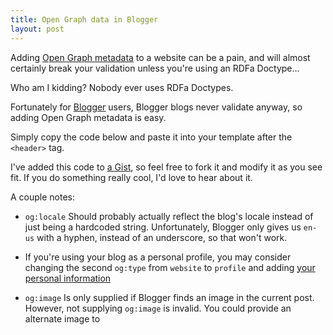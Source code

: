 ```yaml
---
title: Open Graph data in Blogger
layout: post
---
```

Adding [Open Graph metadata](http://ogp.me/) to a website can be a pain, and will almost certainly break your validation unless you're using an RDFa Doctype…

Who am I kidding? Nobody ever uses RDFa Doctypes.

Fortunately for [Blogger](http://blogger.com) users, Blogger blogs never validate anyway, so adding Open Graph metadata is easy.

Simply copy the code below and paste it into your template after the `<header>` tag.

<script src="https://gist.github.com/1343315.js?file=og.html"> </script>

I've added this code to [a Gist](https://gist.github.com/1343315), so feel free to fork it and modify it as you see fit. If you do something really cool, I'd love to hear about it.

A couple notes:

*   `og:locale` Should probably actually reflect the blog's locale instead of just being  a hardcoded string. Unfortunately, Blogger only gives us `en-us` with a hyphen, instead of an underscore, so that won't work.

*   If you're using your blog as a personal profile, you may consider changing the second `og:type` from `website` to `profile` and adding [your personal information](http://ogp.me/#type_profile)

*   `og:image` Is only supplied if Blogger finds an image in the current post. However, not supplying `og:image` is invalid. You could provide an alternate image to